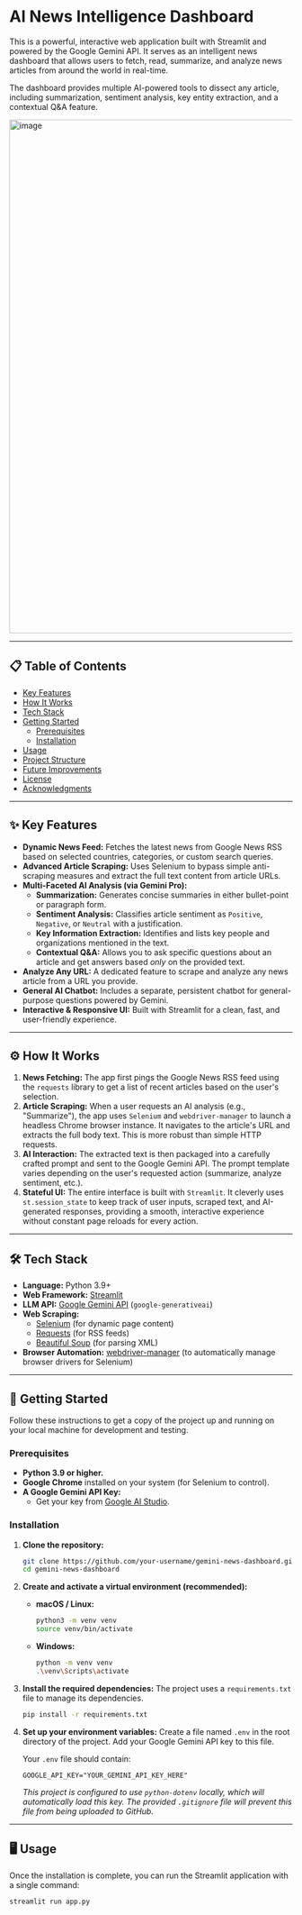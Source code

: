 # AI News Intelligence Dashboard 

This is a powerful, interactive web application built with Streamlit and powered by the Google Gemini API. It serves as an intelligent news dashboard that allows users to fetch, read, summarize, and analyze news articles from around the world in real-time.

The dashboard provides multiple AI-powered tools to dissect any article, including summarization, sentiment analysis, key entity extraction, and a contextual Q&A feature.


<img width="1919" height="912" alt="image" src="https://github.com/user-attachments/assets/d8981c75-5c3a-497d-9ab3-cd2e077c2e76" />


---

## 📋 Table of Contents

- [Key Features](#-key-features)
- [How It Works](#-how-it-works)
- [Tech Stack](#-tech-stack)
- [Getting Started](#-getting-started)
  - [Prerequisites](#prerequisites)
  - [Installation](#installation)
- [Usage](#-usage)
- [Project Structure](#-project-structure)
- [Future Improvements](#-future-improvements)
- [License](#-license)
- [Acknowledgments](#-acknowledgments)

---

## ✨ Key Features

-   **Dynamic News Feed:** Fetches the latest news from Google News RSS based on selected countries, categories, or custom search queries.
-   **Advanced Article Scraping:** Uses Selenium to bypass simple anti-scraping measures and extract the full text content from article URLs.
-   **Multi-Faceted AI Analysis (via Gemini Pro):**
    -   **Summarization:** Generates concise summaries in either bullet-point or paragraph form.
    -   **Sentiment Analysis:** Classifies article sentiment as `Positive`, `Negative`, or `Neutral` with a justification.
    -   **Key Information Extraction:** Identifies and lists key people and organizations mentioned in the text.
    -   **Contextual Q&A:** Allows you to ask specific questions about an article and get answers based *only* on the provided text.
-   **Analyze Any URL:** A dedicated feature to scrape and analyze any news article from a URL you provide.
-   **General AI Chatbot:** Includes a separate, persistent chatbot for general-purpose questions powered by Gemini.
-   **Interactive & Responsive UI:** Built with Streamlit for a clean, fast, and user-friendly experience.

---

## ⚙️ How It Works

1.  **News Fetching:** The app first pings the Google News RSS feed using the `requests` library to get a list of recent articles based on the user's selection.
2.  **Article Scraping:** When a user requests an AI analysis (e.g., "Summarize"), the app uses `Selenium` and `webdriver-manager` to launch a headless Chrome browser instance. It navigates to the article's URL and extracts the full body text. This is more robust than simple HTTP requests.
3.  **AI Interaction:** The extracted text is then packaged into a carefully crafted prompt and sent to the Google Gemini API. The prompt template varies depending on the user's requested action (summarize, analyze sentiment, etc.).
4.  **Stateful UI:** The entire interface is built with `Streamlit`. It cleverly uses `st.session_state` to keep track of user inputs, scraped text, and AI-generated responses, providing a smooth, interactive experience without constant page reloads for every action.

---

## 🛠️ Tech Stack

-   **Language:** Python 3.9+
-   **Web Framework:** [Streamlit](https://streamlit.io/)
-   **LLM API:** [Google Gemini API](https://ai.google.dev/) (`google-generativeai`)
-   **Web Scraping:**
    -   [Selenium](https://www.selenium.dev/) (for dynamic page content)
    -   [Requests](https://requests.readthedocs.io/en/latest/) (for RSS feeds)
    -   [Beautiful Soup](https://www.crummy.com/software/BeautifulSoup/) (for parsing XML)
-   **Browser Automation:** [webdriver-manager](https://github.com/SergeyPirogov/webdriver_manager) (to automatically manage browser drivers for Selenium)

---

## 🚀 Getting Started

Follow these instructions to get a copy of the project up and running on your local machine for development and testing.

### Prerequisites

-   **Python 3.9 or higher.**
-   **Google Chrome** installed on your system (for Selenium to control).
-   **A Google Gemini API Key:**
    -   Get your key from [Google AI Studio](https://ai.google.dev/).

### Installation

1.  **Clone the repository:**
    ```sh
    git clone https://github.com/your-username/gemini-news-dashboard.git
    cd gemini-news-dashboard
    ```

2.  **Create and activate a virtual environment (recommended):**
    -   **macOS / Linux:**
        ```sh
        python3 -m venv venv
        source venv/bin/activate
        ```
    -   **Windows:**
        ```sh
        python -m venv venv
        .\venv\Scripts\activate
        ```

3.  **Install the required dependencies:**
    The project uses a `requirements.txt` file to manage its dependencies.
    ```sh
    pip install -r requirements.txt
    ```

4.  **Set up your environment variables:**
    Create a file named `.env` in the root directory of the project. Add your Google Gemini API key to this file.

    Your `.env` file should contain:
    ```
    GOOGLE_API_KEY="YOUR_GEMINI_API_KEY_HERE"
    ```
    *This project is configured to use `python-dotenv` locally, which will automatically load this key. The provided `.gitignore` file will prevent this file from being uploaded to GitHub.*

---

## 🖥️ Usage

Once the installation is complete, you can run the Streamlit application with a single command:

```sh
streamlit run app.py
